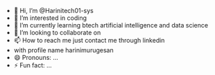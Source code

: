 - 👋 Hi, I’m @Harinitech01-sys
- 👀 I’m interested in coding
- 🌱 I’m currently learning btech artificial intelligence and data science
- 💞️ I’m looking to collaborate on 
- 📫 How to reach me just contact me through linkedin
- with profile name harinimurugesan
- 😄 Pronouns: ...
- ⚡ Fun fact: ...

<!---
Harinitech01-sys/Harinitech01-sys is a ✨ special ✨ repository because its `README.md` (this file) appears on your GitHub profile.
You can click the Preview link to take a look at your changes.
--->
